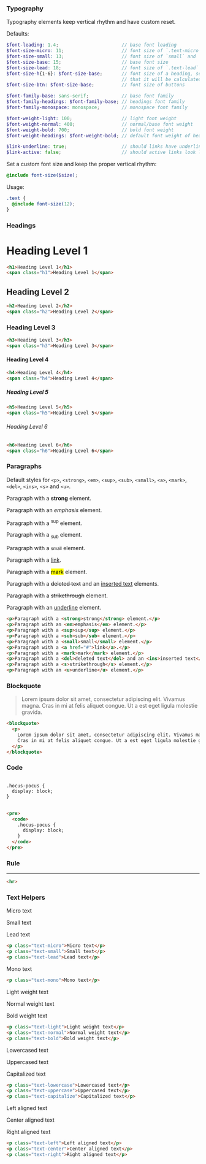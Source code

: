 ### Typography

Typography elements keep vertical rhythm and have custom reset.

Defaults:

```scss
$font-leading: 1.4;                       // base font leading
$font-size-micro: 11;                     // font size of `.text-micro`
$font-size-small: 13;                     // font size of `small` and `.text-small`
$font-size-base: 15;                      // base font size
$font-size-lead: 18;                      // font size of `.text-lead` element
$font-size-h{1-6}: $font-size-base;       // font size of a heading, set to `$font-size-base` means
                                          // that it will be calculated to keep the vertical-rhythm
$font-size-btn: $font-size-base;          // font size of buttons

$font-family-base: sans-serif;            // base font family
$font-family-headings: $font-family-base; // headings font family
$font-family-monospace: monospace;        // monospace font family

$font-weight-light: 100;                  // light font weight
$font-weight-normal: 400;                 // normal/base font weight
$font-weight-bold: 700;                   // bold font weight
$font-weight-headings: $font-weight-bold; // default font weight of headings

$link-underline: true;                    // should links have underline
$link-active: false;                      // should active links look like clicked
```

Set a custom font size and keep the proper vertical rhythm:

```scss
@include font-size($size);
```

Usage:

```scss
.text {
  @include font-size(12);
}
```

### Headings

<div class="example">
  <h1>Heading Level 1</h1>
</div>

```html
<h1>Heading Level 1</h1>
<span class="h1">Heading Level 1</span>
```

<div class="example">
  <h2>Heading Level 2</h2>
</div>

```html
<h2>Heading Level 2</h2>
<span class="h2">Heading Level 2</span>
```

<div class="example">
  <h3>Heading Level 3</h3>
</div>

```html
<h3>Heading Level 3</h3>
<span class="h3">Heading Level 3</span>
```

<div class="example">
  <h4>Heading Level 4</h4>
</div>

```html
<h4>Heading Level 4</h4>
<span class="h4">Heading Level 4</span>
```

<div class="example">
  <h5>Heading Level 5</h5>
</div>

```html
<h5>Heading Level 5</h5>
<span class="h5">Heading Level 5</span>
```

<div class="example">
  <h6>Heading Level 6</h6>
</div>

```html
<h6>Heading Level 6</h6>
<span class="h6">Heading Level 6</span>
```

### Paragraphs

Default styles for `<p>`, `<strong>`, `<em>`, `<sup>`, `<sub>`, `<small>`,
`<a>`, `<mark>`, `<del>`, `<ins>`, `<s>` and `<u>`.

<div class="example">
  <p>Paragraph with a <strong>strong</strong> element.</p>
  <p>Paragraph with an <em>emphasis</em> element.</p>
  <p>Paragraph with a <sup>sup</sup> element.</p>
  <p>Paragraph with a <sub>sub</sub> element.</p>
  <p>Paragraph with a <small>small</small> element.</p>
  <p>Paragraph with a <a href="#">link</a>.</p>
  <p>Paragraph with a <mark>mark</mark> element.</p>
  <p>Paragraph with a <del>deleted text</del> and an <ins>inserted text</ins> elements.</p>
  <p>Paragraph with a <s>strikethrough</s> element.</p>
  <p>Paragraph with an <u>underline</u> element.</p>
</div>

```html
<p>Paragraph with a <strong>strong</strong> element.</p>
<p>Paragraph with an <em>emphasis</em> element.</p>
<p>Paragraph with a <sup>sup</sup> element.</p>
<p>Paragraph with a <sub>sub</sub> element.</p>
<p>Paragraph with a <small>small</small> element.</p>
<p>Paragraph with a <a href="#">link</a>.</p>
<p>Paragraph with a <mark>mark</mark> element.</p>
<p>Paragraph with a <del>deleted text</del> and an <ins>inserted text</ins> elements.</p>
<p>Paragraph with a <s>strikethrough</s> element.</p>
<p>Paragraph with an <u>underline</u> element.</p>
```

### Blockquote

<div class="example">
  <blockquote>
    <p>
      Lorem ipsum dolor sit amet, consectetur adipiscing elit. Vivamus magna.
      Cras in mi at felis aliquet congue. Ut a est eget ligula molestie gravida.
    </p>
  </blockquote>
</div>

```html
<blockquote>
  <p>
    Lorem ipsum dolor sit amet, consectetur adipiscing elit. Vivamus magna.
    Cras in mi at felis aliquet congue. Ut a est eget ligula molestie gravida.
  </p>
</blockquote>
```

### Code

<div class="example">
<pre>
<code>
.hocus-pocus {
  display: block;
}
</code>
</pre>
</div>

```html
<pre>
  <code>
    .hocus-pocus {
      display: block;
    }
  </code>
</pre>
```

### Rule

<div class="example">
  <hr>
</div>

```html
<hr>
```

### Text Helpers

<div class="example">
  <p class="text-micro">Micro text</p>
  <p class="text-small">Small text</p>
  <p class="text-lead">Lead text</p>
</div>

```html
<p class="text-micro">Micro text</p>
<p class="text-small">Small text</p>
<p class="text-lead">Lead text</p>
```

<div class="example">
  <p class="text-mono">Mono text</p>
</div>

```html
<p class="text-mono">Mono text</p>
```

<div class="example">
  <p class="text-light">Light weight text</p>
  <p class="text-normal">Normal weight text</p>
  <p class="text-bold">Bold weight text</p>
</div>

```html
<p class="text-light">Light weight text</p>
<p class="text-normal">Normal weight text</p>
<p class="text-bold">Bold weight text</p>
```

<div class="example">
  <p class="text-lowercase">Lowercased text</p>
  <p class="text-uppercase">Uppercased text</p>
  <p class="text-capitalize">Capitalized text</p>
</div>

```html
<p class="text-lowercase">Lowercased text</p>
<p class="text-uppercase">Uppercased text</p>
<p class="text-capitalize">Capitalized text</p>
```

<div class="example">
  <p class="text-left">Left aligned text</p>
  <p class="text-center">Center aligned text</p>
  <p class="text-right">Right aligned text</p>
</div>

```html
<p class="text-left">Left aligned text</p>
<p class="text-center">Center aligned text</p>
<p class="text-right">Right aligned text</p>
```
